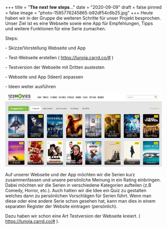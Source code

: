 +++
title = "𝐓𝐡𝐞 𝐧𝐞𝐱𝐭 𝐟𝐞𝐰 𝐬𝐭𝐞𝐩𝐬..."
date = "2020-09-09"
draft = false
pinned = false
image = "photo-1585776245865-b92df54c6b25.jpg"
+++
Heute haben wir in der Gruppe die weiteren Schritte für unser Projekt besprochen. Unser Ziel ist es eine Webseite sowie eine App für Empfehlungen, Tipps und weitere Funktionen für eine Serie zumachen.

Steps:

\- Skizze/Vorstellung Webseite und App

\- Test-Webseite erstellen (<!--StartFragment--> <https://lunoja.carrd.co/#> <!--EndFragment-->)

\- Testversion der Webseite mit Dritten austesten

\- Webseite und App (Ideen) anpassen

\- Ideen weiter ausführen



![](best-sites-like-123movies-to-watch-online-movies-and-tv-shows1-783x365.jpg)

Auf unserer Webseite und der App möchten wir die Serien kurz zusammenfassen und unsere persönliche Meinung in ein Rating einbringen. Dabei möchten wir die Serien in verschiedene Kategorien aufteilen (z.B Comedy, Horror, etc.). Auch hatten wir die Idee ein Quiz zu gestalten welches dann zu persönlichen Vorschlägen für Serien führt. Wenn man diese oder eine andere Serie schon gesehen hat, kann man dies in einem separaten Register der Website eintragen (persönlich).

Dazu haben wir schon eine Art Testversion der Webseite kreiert. (<!--StartFragment--> <https://lunoja.carrd.co/#> <!--EndFragment-->).